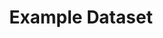 ---
title: Example Dataset
excerpt: An example dataset used throughout the entire user guides
category: 642e25b85291100124b05ef4
---